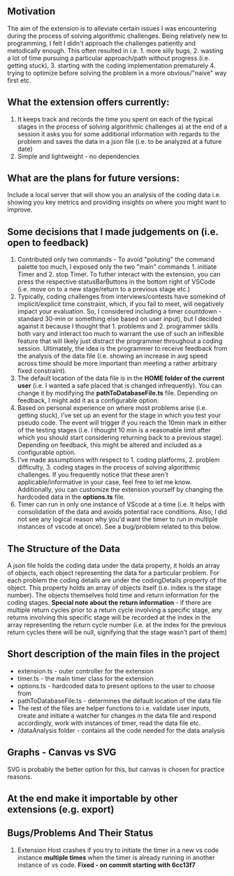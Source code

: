 ## Motivation

The aim of the extension is to alleviate certain issues I was encountering during the process of solving algorithmic challenges. Being relatively new to programming, I felt I didn't approach the challenges patiently and metodically enough. This often resulted in i.e. 1. more silly bugs, 2. wasting a lot of time pursuing a particular approach/path without progress (i.e. getting stuck), 3. starting with the coding implementation prematurely 4. trying to optimize before solving the problem in a more obvious/"naive" way first etc.

## What the extension offers currently:

1. It keeps track and records the time you spent on each of the typical stages in the process of solving algorithmic challenges
   a) at the end of a session it asks you for some additional information with regards to the problem and saves the data in a json file (i.e. to be analyzed at a future date)
2. Simple and lightweight - no dependencies

## What are the plans for future versions:

Include a local server that will show you an analysis of the coding data i.e. showing you key metrics and providing insights on where you might want to improve.

## Some decisions that I made judgements on (i.e. open to feedback)

1. Contributed only two commands - To avoid "poluting" the command palette too much, I exposed only the two "main" commands 1. initiate Timer and 2. stop Timer. To futher interact with the extension, you can press the respective statusBarButtons in the bottom right of VSCode (i.e. move on to a new stage/return to a previous stage etc.)
2. Typically, coding challenges from interviews/contests have somekind of implicit/explicit time constraint, which, if you fail to meet, will negatively impact your evaluation. So, I considered including a timer countdown - standard 30-min or something else based on user input), but I decided against it because I thought that 1. problems and 2. programmer skills both vary and interact too much to warrant the use of such an inflexible feature that will likely just distract the programmer throughout a coding session. Ultimately, the idea is the programmer to receive feedback from the analysis of the data file (i.e. showing an increase in avg speed across time should be more important than meeting a rather arbitrary fixed constraint).
3. The default location of the data file is in the **HOME folder of the current user** (i.e. I wanted a safe placed that is changed infrequently). You can change it by modifying the **pathToDatabaseFile.ts** file. Depending on feedback, I might add it as a configurable option.
4. Based on personal experience on where most problems arise (i.e. getting stuck), I've set up an event for the stage in which you test your pseudo code. The event will trigger if you reach the 10min mark in either of the testing stages (i.e. I thought 10 min is a reasonable limit after which you should start considering returning back to a previous stage). Depending on feedback, this might be altered and included as a configurable option.
5. I've made assumptions with respect to 1. coding platforms, 2. problem difficulty, 3. coding stages in the process of solving algorithmic challenges. If you frequently notice that these aren't applicable/informative in your case, feel free to let me know. Additionally, you can customize the extension yourself by changing the hardcoded data in the **options.ts** file.
6. Timer can run in only one instance of VScode at a time (i.e. It helps with consolidation of the data and avoids potential race conditions. Also, I did not see any logical reason why you'd want the timer to run in multiple instances of vscode at once). See a bug/problem related to this below.

## The Structure of the Data
A json file holds the coding data under the data property, it holds an array of objects, each object representing the data for a particular problem.
For each problem the coding details are under the codingDetails property of the object. This property holds an array of objects itself (i.e. index is the stage number). The objects themselves hold time and return information for the coding stages. **Special note about the return information** - if there are multiple return cycles prior to a return cycle involving a specific stage, any returns involving this specific stage will be recorded at the index in the array representing the return cycle number (i.e. at the index for the previous return cycles there will be null, signifying that the stage wasn't part of them)  

## Short description of the main files in the project
* extension.ts - outer controller for the extension
* timer.ts - the main timer class for the extension
* options.ts - hardcoded data to present options to the user to choose from
* pathToDatabaseFile.ts - determines the default location of the data file
* The rest of the files are helper functions to i.e. validate user inputs, create and initiate a watcher for changes in the data file and respond accordingly, work with instances of timer, read the data file etc. 
* /dataAnalysis folder - contains all the code needed for the data analysis 

## Graphs - Canvas vs SVG
SVG is probably the better option for this, but canvas is chosen for practice reasons.

## At the end make it importable by other extensions (e.g. export)

## Bugs/Problems And Their Status
1. Extension Host crashes if you try to initiate the timer in a new vs code instance **multiple times** when the timer is already running in another instance of vs code. **Fixed - on commit starting with 6cc13f7**
